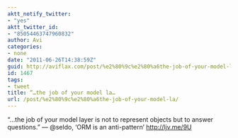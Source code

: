 ```yaml
---
aktt_notify_twitter:
- "yes"
aktt_twitter_id:
- "85054463747960832"
author: Avi
categories:
- none
date: "2011-06-26T14:38:59Z"
guid: http://aviflax.com/post/%e2%80%9c%e2%80%a6the-job-of-your-model-la/
id: 1467
tags:
- tweet
title: “…the job of your model la…
url: /post/%e2%80%9c%e2%80%a6the-job-of-your-model-la/
---
```

“…the job of your model layer is not to represent objects but to answer questions.” — @seldo, ‘ORM is an anti-pattern’ <a href="http://ljv.me/9U" rel="nofollow">http://ljv.me/9U</a>